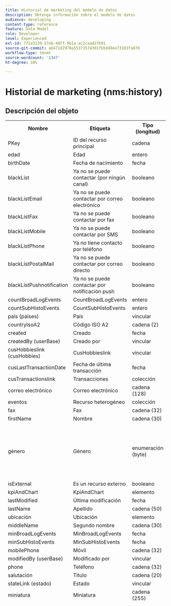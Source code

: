 ```yaml
---
title: Historial de marketing del modelo de datos
description: Obtenga información sobre el modelo de datos
audience: developing
content-type: reference
feature: Data Model
role: Developer
level: Experienced
exl-id: 7f2a3139-57eb-48ff-9b1a-ac2caad2f691
source-git-commit: a6471d2970a55373574301fb5d49ee73103fa870
workflow-type: tm+mt
source-wordcount: '1347'
ht-degree: 10%

---
```


# Historial de marketing (nms:history)

## Descripción del objeto

<table>
               <tr>
                  <th>Nombre</th>
                  <th>Etiqueta</th>
                  <th>Tipo (longitud)</th>
                  <th>Valores de enumeración</th>
               </tr>
               <tr>
                  <td>PKey</td>
                  <td>ID del recurso principal</td>
                  <td>cadena </td>
                  <td> </td>
               </tr>
               <tr>
                  <td>edad</td>
                  <td>Edad</td>
                  <td>entero </td>
                  <td> </td>
               </tr>
               <tr>
                  <td>birthDate</td>
                  <td>Fecha de nacimiento</td>
                  <td>fecha </td>
                  <td> </td>
               </tr>
               <tr>
                  <td>blackList</td>
                  <td>Ya no se puede contactar (por ningún canal)</td>
                  <td>booleano </td>
                  <td> </td>
               </tr>
               <tr>
                  <td>blackListEmail</td>
                  <td>Ya no se puede contactar por correo electrónico</td>
                  <td>booleano </td>
                  <td> </td>
               </tr>
               <tr>
                  <td>blackListFax</td>
                  <td>Ya no se puede contactar por fax</td>
                  <td>booleano </td>
                  <td> </td>
               </tr>
               <tr>
                  <td>blackListMobile</td>
                  <td>Ya no se puede contactar por SMS</td>
                  <td>booleano </td>
                  <td> </td>
               </tr>
               <tr>
                  <td>blackListPhone</td>
                  <td>Ya no tiene contacto por teléfono</td>
                  <td>booleano </td>
                  <td> </td>
               </tr>
               <tr>
                  <td>blackListPostalMail</td>
                  <td>Ya no se puede contactar por correo directo</td>
                  <td>booleano </td>
                  <td> </td>
               </tr>
               <tr>
                  <td>blackListPushnotification</td>
                  <td>Ya no se puede contactar por notificación push</td>
                  <td>booleano </td>
                  <td> </td>
               </tr>
               <tr>
                  <td>countBroadLogEvents</td>
                  <td>CountBroadLogEvents</td>
                  <td>entero </td>
                  <td> </td>
               </tr>
               <tr>
                  <td>countSubHistoEvents</td>
                  <td>CountSubHistoEvents</td>
                  <td>entero </td>
                  <td> </td>
               </tr>
               <tr>
                  <td>país (países)</td>
                  <td>País</td>
                  <td>vincular </td>
                  <td> </td>
               </tr>
               <tr>
                  <td>countryIsoA2</td>
                  <td>Código ISO A2</td>
                  <td>cadena (2)</td>
                  <td> </td>
               </tr>
               <tr>
                  <td>created</td>
                  <td>Creado</td>
                  <td>fecha </td>
                  <td> </td>
               </tr>
               <tr>
                  <td>createdBy (userBase)</td>
                  <td>Creado por</td>
                  <td>vincular </td>
                  <td> </td>
               </tr>
               <tr>
                  <td>cusHobbieslink (cusHobbies)</td>
                  <td>CusHobbieslink</td>
                  <td>vincular </td>
                  <td> </td>
               </tr>
               <tr>
                  <td>cusLastTransactionDate</td>
                  <td>Fecha de última transacción</td>
                  <td>fecha </td>
                  <td> </td>
               </tr>
               <tr>
                  <td>cusTransactionslink</td>
                  <td>Transacciones</td>
                  <td>colección </td>
                  <td> </td>
               </tr>
               <tr>
                  <td>correo electrónico</td>
                  <td>Correo electrónico</td>
                  <td>cadena (128)</td>
                  <td> </td>
               </tr>
               <tr>
                  <td>eventos</td>
                  <td>Recurso heterogéneo</td>
                  <td>colección </td>
                  <td> </td>
               </tr>
               <tr>
                  <td>fax</td>
                  <td>Fax</td>
                  <td>cadena (32)</td>
                  <td> </td>
               </tr>
               <tr>
                  <td>firstName</td>
                  <td>Nombre</td>
                  <td>cadena (30)</td>
                  <td> </td>
               </tr>
               <tr>
                  <td>género</td>
                  <td>Género</td>
                  <td>enumeración (byte) </td>
                  <td>
                     <ul>
                        <li>No especificado - desconocido - 0</li>
                        <li>Hombre - hombre - 1</li>
                        <li>Mujer - mujer - 2</li>
                        <li>VALOR INVÁLIDO - __Valor_no_válido__ - __Valor_no_válido__</li>
                     </ul>
                  </td>
               </tr>
               <tr>
                  <td>isExternal</td>
                  <td>Es un recurso externo</td>
                  <td>booleano </td>
                  <td> </td>
               </tr>
               <tr>
                  <td>kpiAndChart</td>
                  <td>KpiAndChart</td>
                  <td>elemento </td>
                  <td> </td>
               </tr>
               <tr>
                  <td>lastModified</td>
                  <td>Última modificación</td>
                  <td>fecha </td>
                  <td> </td>
               </tr>
               <tr>
                  <td>lastName</td>
                  <td>Apellido</td>
                  <td>cadena (50)</td>
                  <td> </td>
               </tr>
               <tr>
                  <td>ubicación</td>
                  <td>Ubicación</td>
                  <td>elemento </td>
                  <td> </td>
               </tr>
               <tr>
                  <td>middleName</td>
                  <td>Segundo nombre</td>
                  <td>cadena (30)</td>
                  <td> </td>
               </tr>
               <tr>
                  <td>minBroadLogEvents</td>
                  <td>MinBroadLogEvents</td>
                  <td>fecha </td>
                  <td> </td>
               </tr>
               <tr>
                  <td>minSubHistoEvents</td>
                  <td>MinSubHistoEvents</td>
                  <td>fecha </td>
                  <td> </td>
               </tr>
               <tr>
                  <td>mobilePhone</td>
                  <td>Móvil</td>
                  <td>cadena (32)</td>
                  <td> </td>
               </tr>
               <tr>
                  <td>modifiedBy (userBase)</td>
                  <td>Modificado por</td>
                  <td>vincular </td>
                  <td> </td>
               </tr>
               <tr>
                  <td>phone</td>
                  <td>Teléfono</td>
                  <td>cadena (32)</td>
                  <td> </td>
               </tr>
               <tr>
                  <td>salutación</td>
                  <td>Título</td>
                  <td>cadena (20)</td>
                  <td> </td>
               </tr>
               <tr>
                  <td>stateLink (estado)</td>
                  <td>Estado</td>
                  <td>vincular </td>
                  <td> </td>
               </tr>
               <tr>
                  <td>miniatura</td>
                  <td>Miniatura</td>
                  <td>cadena (255)</td>
                  <td> </td>
               </tr>
               <tr>
                  <td>timeZone</td>
                  <td>Zona horaria</td>
                  <td>enumeración (cadena) (64)</td>
                  <td>
                     <ul>
                        <li>(GMT-02:00) Atlántico Central (Atlántico_Sur_Georgia) (Atlántico/Georgia_del_Sur)</li>
                        <li>(GMT+02:00) Amán (Asia_Amán) (Asia/Amán)</li>
                        <li>(GMT-03:00) Brasi (América_São_Paulo) (América/São_Paulo)</li>
                        <li>(GMT+06:00) Astana, Daca (Asia_Daca), Asia/Daca</li>
                        <li>(GMT+06:00) Novossibirsk (Asia_Novosibirsk) (Asia/Novosibirsk)</li>
                        <li>(GMT+02:00) Windhoek (África_Windhoek) (África/Windhoek)</li>
                        <li>(GMT+04:00) Cáucaso, Ereván (Asia_Ereván) (Asia/Ereván)</li>
                        <li>(GMT-04:00) Manaos (América_Manaos) (América/Manaos)</li>
                        <li>(GMT+03:30) Teherán (Asia_Teherán) Asia/Teherán</li>
                        <li>(GMT+12:00) Auckland, Wellington (Pacífico_Auckland) - Pacífico/Auckland</li>
                        <li>(GMT+02:00) Jerusalén - Asia_Jerusalén - Asia/Jerusalén</li>
                        <li>(GMT+03:00) Moscú, San Petersburgo, Volgogrado - Europa_Moscú - Europa/Moscú</li>
                        <li>(GMT+09:30) Adelaïde (Australia_Adelaida) (Australia/Adelaida)</li>
                        <li>(GMT+10:00) Canberra, Melbourne, Sídney - Australia_Canberra - Australia/Canberra</li>
                        <li>(GMT+08:00) Perth (Australia_Perth) - Australia/Perth</li>
                        <li>(GMT+09:00) Yakutsk (Asia_Yakutsk) (Asia/Yakutsk)</li>
                        <li>(GMT-10:00) Hawái - Pacífico_Honolulu - Pacífico/Honolulu</li>
                        <li>(GMT+04:00) Bakú (Asia_Bakú) - Asia/Bakú</li>
                        <li>(GMT+10:00) Vladivostok (Asia_Vladivostok) (Asia/Vladivostok)</li>
                        <li>(GMT+09:00) Seúl (Asia_Seúl) - Asia/Seúl</li>
                        <li>(GMT+01:00) Sarajevo, Skoplje, Sofía, Varsovia, Zagreb - Europa_Sarajevo - Europa/Sarajevo</li>
                        <li>(GMT+04:00) Abu Dhabi, Mascate (Asia_Mascate), Asia/Mascate</li>
                        <li>(GMT+08:00) Kuala Lumpur, Singapur - Asia_Kuala_Lumpur - Asia/Kuala_Lumpur</li>
                        <li>(GMT+09:00) Osaka, Sapporo, Tokio - Asia_Tokio - Asia/Tokio</li>
                        <li>(GMT+10:00) Brisbane (Australia_Brisbane) Australia/Brisbane</li>
                        <li>(GMT+05:30) Sri Jayawardenepura (Asia_Colombo), Asia/Colombo</li>
                        <li>(GMT+02:00) Harare, Pretoria - África_Harare - África/Harare</li>
                        <li>(GMT+08:00) Oulan-Bator - Asia_Ulán_Bator - Asia/Ulán_Bator</li>
                        <li>(GMT-02:00) Hora de Greenwich menos 2 horas - Gmt_m2 - Etc/GMT+2</li>
                        <li>(GMT-03:00) Hora de Greenwich menos 3 horas (Gmt_m3 - Etc/GMT+3)</li>
                        <li>(GMT-01:00) Hora de Greenwich menos 1 hora (Gmt_m1 - Etc/GMT+1)</li>
                        <li>(GMT-06:00) Hora de Greenwich (Greenwich Mean Time) menos 6 horas (Gmt_m6) (Etc/GMT+6)</li>
                        <li>(GMT-07:00) Hora de Greenwich (Greenwich Mean Time) menos 7 horas (Gmt_m7) (Etc/GMT+7)</li>
                        <li>(GMT-04:00) Hora de Greenwich (Greenwich Mean Time) menos 4 horas (Gmt_m4) (Etc/GMT+4)</li>
                        <li>(GMT) Casablanca - África_Casablanca - África/Casablanca</li>
                        <li>(GMT+05:30) Calcuta, Chennai, Bombay, Nueva Delhi (Asia_Calcuta - Asia/Calcuta)</li>
                        <li>(GMT-11:00) Hora de Greenwich menos 11 horas (Gmt_m11 - Etc/GMT+11)</li>
                        <li>(GMT-09:00) Hora de Greenwich (Greenwich Mean Time) menos 9 horas (Gmt_m9) (Etc/GMT+9)</li>
                        <li>(GMT-03:30) Terranova - América_St_Johns - América/St_Johns</li>
                        <li>(GMT+03:00) Hora de Greenwich más 3 horas - Gmt_p3 - Etc/GMT-3</li>
                        <li>(GMT-04:30) Caracas - América_Caracas - América/Caracas</li>
                        <li>(GMT+01:00) Ámsterdam, Berlín, Berna, Roma, Estocolmo, Viena - Europa_Berlín - Europa/Berlín</li>
                        <li>(GMT-07:00) Chihuahua, La Paz, Mazatlán - América_Chihuahua - América/Chihuahua</li>
                        <li>(GMT+03:00) Nairobi (África_Nairobi) (África/Nairobi)</li>
                        <li>(GMT-04:00) Asunción - América_Asunción - América/Asunción</li>
                        <li>(GMT+03:00) Bagdad (Asia_Bagdad) (Asia/Bagdad)</li>
                        <li>(GMT-10:00) Hora de Greenwich menos 10 horas (Gmt_m10) (Etc/GMT+10)</li>
                        <li>(GMT-03:00) Groenlandia (América_Godthab) (América/Godthab)</li>
                        <li>(GMT+02:00) Damas (Asia_Damasco) (Asia/Damasco)</li>
                        <li>(GMT-11:00) Samoa - Pacífico_Samoa - Pacífico/Samoa</li>
                        <li>(GMT-05:00) Bogotá, Lima, Quito - América_Bogotá - América/Bogotá</li>
                        <li>(GMT+01:00) Bruselas, Copenhague, Madrid, París - Europa_París - Europa/París</li>
                        <li>(GMT+08:00) Pekín, Chongqing, Hong Kong, Urumqi - Asia_Shanghai - Asia/Shanghai</li>
                        <li>(GMT+12:00) Fidji - Pacífico_Fiji - Pacífico/Fiji</li>
                        <li>(GMT+02:00) Atenas, Estambul, Minsk - Europa_Atenas - Europa/Atenas</li>
                        <li>(GMT+04:00) Tiflis (Asia_Tiflis) (Asia/Tiflis)</li>
                        <li>VALOR INVÁLIDO - __Valor_no_válido__ - __Valor_no_válido__</li>
                        <li>(GMT+05:45) Katmandú (Asia_Katmandú) (Asia/Katmandú)</li>
                        <li>(GMT-05:00) Indiana (Este) - América_Indianápolis - América/Indianápolis</li>
                        <li>(GMT-01:00) Islas de Cabo Verde - Atlántico_Cabo_Verde - Atlántico/Cabo_Verde</li>
                        <li>(GMT+04:00) Port Louis (Índico_Mauricio) (Índico/Mauricio)</li>
                        <li>(GMT+08:00) Taipéi (Asia_Taipéi) (Asia/Taipéi)</li>
                        <li>(GMT+06:30) Rangún (Asia_Rangún) (Asia/Rangún)</li>
                        <li>(GMT+11:00) Magadán, Islas Salomón, Nueva Caledonia - Pacífico_Guadalcanal - Pacífico/Guadalcanal</li>
                        <li>(GMT+02:00) El Cairo (África_Cairo) (África/El_Cairo)</li>
                        <li>(GMT+05:00) Iekaterinburgo (Asia_Ekaterinburgo) Asia/Ekaterinburgo</li>
                        <li>(GMT+08:00) Irkoutsk (Asia_Irkutsk) (Asia/Irkutsk)</li>
                        <li>(GMT+10:00) Guam, Puerto Moresby - Pacífico_Guam - Pacífico/Guam</li>
                        <li>(GMT-04:00) Hora Estándar del Atlántico (Canadá) - América_Halifax - América/Halifax</li>
                        <li>(GMT) Hora de Greenwich (GMT) - GMT</li>
                        <li>Predeterminado - ninguno - ninguno</li>
                        <li>(GMT-04:00) La Paz - América_La_Paz - América/La_Paz</li>
                        <li>(GMT-06:00) Guadalajara, México, Monterrey - América_Ciudad_de_México - América/Ciudad_de_México</li>
                        <li>(GMT+09:30) Darwin (Australia_Darwin) (Australia/Darwin)</li>
                        <li>(GMT-05:00) Est (Estados Unidos y Canadá) - América_Nueva_York - América/Nueva_York</li>
                        <li>(GMT-05:00) Hora de Greenwich menos 5 horas (Gmt_m5, Etc/GMT+5)</li>
                        <li>(GMT+05:00) Islamabad, Karachi, Tachkent (Asia_Karachi), Asia/Karachi</li>
                        <li>(GMT+03:00) Koweït, Riad (Asia_Riad), Asia/Riad</li>
                        <li>(GMT-08:00) Hora de Greenwich menos 8 horas - Gmt_m8 - Etc/GMT+8</li>
                        <li>(GMT-01:00) Azores - Azores_Atlánticas - Atlántico/Azores</li>
                        <li>(GMT+07:00) Bangkok, Hanói, Yakarta (Asia_Bangkok), Asia/Bangkok</li>
                        <li>(GMT) Monrovia - África_Monrovia - África/Monrovia</li>
                        <li>(GMT-09:00) Alaska (América_Anchorage) (América/Anchorage)</li>
                        <li>(GMT+01:00) Belgrado, Bratislava, Budapest, Ljubljana, Praga - Europa_Belgrado - Europa/Belgrado</li>
                        <li>(GMT) Reikiavik - Atlántico_Reikiavik - Atlántico/Reikiavik</li>
                        <li>(GMT+02:00) Bucarest (Europa_Bucarest) - Europa/Bucarest</li>
                        <li>(GMT+05:00) Hora de Greenwich más 5 horas - Gmt_p5 - Etc/GMT-5</li>
                        <li>(GMT+04:00) Hora de Greenwich más 4 horas - Gmt_p4 - Etc/GMT-4</li>
                        <li>(GMT+07:00) Hora de Greenwich más 7 horas - Gmt_p7 - Etc/GMT-7</li>
                        <li>(GMT+06:00) Hora de Greenwich más 6 horas - Gmt_p6 - Etc/GMT-6</li>
                        <li>(GMT+01:00) Hora de Greenwich más 1 hora (Gmt_p1 - Etc/GMT-1)</li>
                        <li>(GMT-08:00) Pacífico (Estados Unidos y Canadá) - América_Los_Ángeles - América/Los_Ángeles</li>
                        <li>(GMT+02:00) Hora de Greenwich más 2 horas - Gmt_p2 - Etc/GMT-2</li>
                        <li>(GMT+07:00) Krasnoïarsk (Asia_Krasnoyarsk) (Asia/Krasnoyarsk)</li>
                        <li>(GMT+09:00) Hora de Greenwich más 9 horas - Gmt_p9 - Etc/GMT-9</li>
                        <li>(GMT+08:00) Hora de Greenwich más 8 horas - Gmt_p8 - Etc/GMT-8</li>
                        <li>(GMT+10:00) Hobart (Australia_Hobart) (Australia/Hobart)</li>
                        <li>(GMT+13:00) Nuku'alofa - Pacífico_Tongatapu - Pacífico/Tongatapu</li>
                        <li>(GMT-06:00) América Central (América_Regina) (América/Regina)</li>
                        <li>(GMT-03:00) Buenos Aires, Cayena, Fortaleza - América_Buenos_Aires - América/Buenos_Aires</li>
                        <li>(GMT-07:00) Montañas Rocosas (Estados Unidos y Canadá) - América_Denver - América/Denver</li>
                        <li>(GMT+01:00) África Central (Oeste) (África_Luanda) (África/Luanda)</li>
                        <li>(GMT+02:00) Helsinki, Kiev, Riga, Sofía, Tallin, Vilna - Europe_Helsinki - Europe/Helsinki</li>
                        <li>(GMT) Hora de Greenwich: Dublín, Edimburgo, Lisboa, Londres - Europa_Londres - Europa/Londres</li>
                        <li>(GMT-07:00) Arizona (América_Phoenix) (América/Phoenix)</li>
                        <li>(GMT+02:00) Beirut - Asia_Beirut - Asia/Beirut</li>
                        <li>(GMT+04:30) Kabul - Asia_Kabul - Asia/Kabul</li>
                        <li>(GMT-06:00) Centro (Estados Unidos y Canadá) - América_Chicago - América/Chicago</li>
                        <li>(GMT+11:00) Hora de Greenwich más 11 horas - Gmt_p11 - Etc/GMT-11</li>
                        <li>(GMT+10:00) Hora de Greenwich más 10 horas (Gmt_p10) (Etc/GMT-10)</li>
                        <li>(GMT+13:00) Hora de Greenwich más 13 horas (Gmt_p13) (Etc/GMT-13)</li>
                        <li>(GMT+12:00) Hora de Greenwich más 12 horas - Gmt_p12 - Etc/GMT-12</li>
                        <li>(GMT-04:00) Santiago - América_Santiago - América/Santiago</li>
                        <li>(GMT-03:00) Montevideo - América_Montevideo - América/Montevideo</li>
                        <li>(GMT-04:00) Cuiaba (América_Cuiaba)/América/Cuiaba</li>
                     </ul>
                  </td>
               </tr>
               <tr>
                  <td>título</td>
                  <td>Perfil</td>
                  <td>cadena (255)</td>
                  <td> </td>
               </tr>
            </table>

## Filtros

Cumpleaños (cumpleaños)

<table>
<tr>
<th>Nombre</th>
<th>Tipo</th>
</tr>
<tr>
<td>includeStart</td>
<td>booleano</td>
</tr>
<tr>
<td>previousUnitsValue</td>
<td>entero</td>
</tr>
<tr>
<td>nextUnitsValue</td>
<td>entero</td>
</tr>
<tr>
<td>endDay</td>
<td>fecha</td>
</tr>
<tr>
<td>precisión</td>
<td>enumeración</td>
</tr>
<tr>
<td>relativeValue</td>
<td>cadena</td>
</tr>
<tr>
<td>mes</td>
<td>fecha</td>
</tr>
<tr>
<td>operador</td>
<td>enumeración</td>
</tr>
<tr>
<td>includeEnd</td>
<td>booleano</td>
</tr>
<tr>
<td>endMonth</td>
<td>fecha</td>
</tr>
<tr>
<td>tipo</td>
<td>enumeración</td>
</tr>
<tr>
<td>día</td>
<td>fecha</td>
</tr>
</table>

Por correo electrónico (por correo electrónico)

<table>
<tr>
<th>Nombre</th>
<th>Tipo</th>
</tr>
<tr>
<td>correo electrónico</td>
<td>cadena</td>
</tr>
</table>

Por claves (byKeysProfile)

<table>
<tr>
<th>Nombre</th>
<th>Tipo</th>
</tr>
<tr>
<td>correo electrónico</td>
<td>cadena</td>
</tr>
</table>

Por nombre o correo electrónico (por texto)

<table>
<tr>
<th>Nombre</th>
<th>Tipo</th>
</tr>
<tr>
<td>texto</td>
<td>cadena</td>
</tr>
</table>

Por audiencia estática (byStaticAudience)

<table>
<tr>
<th>Nombre</th>
<th>Tipo</th>
</tr>
<tr>
<td>público</td>
<td>vincular</td>
</tr>
</table>

Se hizo clic en (hasClickedDelivery)

<table>
<tr>
<th>Nombre</th>
<th>Tipo</th>
</tr>
<tr>
<td>envío</td>
<td>vincular</td>
</tr>
</table>

Abierto (hasOpenedDelivery)

<table>
<tr>
<th>Nombre</th>
<th>Tipo</th>
</tr>
<tr>
<td>envío</td>
<td>vincular</td>
</tr>
</table>

Perfil (perfil)

<table>
<tr>
<th>Nombre</th>
<th>Tipo</th>
</tr>
<tr>
<td>perfil</td>
<td>vincular</td>
</tr>
</table>

Recibido (hasReceivedDelivery)

<table>
<tr>
<th>Nombre</th>
<th>Tipo</th>
</tr>
<tr>
<td>envío</td>
<td>vincular</td>
</tr>
</table>

Suscriptores (suscriptores)

<table>
<tr>
<th>Nombre</th>
<th>Tipo</th>
</tr>
<tr>
<td>servicio</td>
<td>vincular</td>
</tr>
</table>
